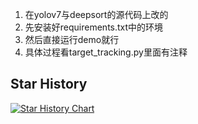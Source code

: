 1. 在yolov7与deepsort的源代码上改的
2. 先安装好requirements.txt中的环境
3. 然后直接运行demo就行
4. 具体过程看target_tracking.py里面有注释

## Star History

[![Star History Chart](https://api.star-history.com/svg?repos=Unexpectedlyc/target_track&type=Date)](https://www.star-history.com/#Unexpectedlyc/target_track&Date)
